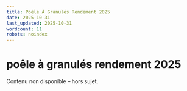```yaml
---
title: Poêle À Granulés Rendement 2025
date: 2025-10-31
last_updated: 2025-10-31
wordcount: 11
robots: noindex
---
```


# poêle à granulés rendement 2025

Contenu non disponible – hors sujet.